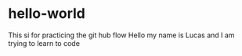 # hello-world
This si for practicing the git hub flow
Hello my name is Lucas and I am trying to learn to code
